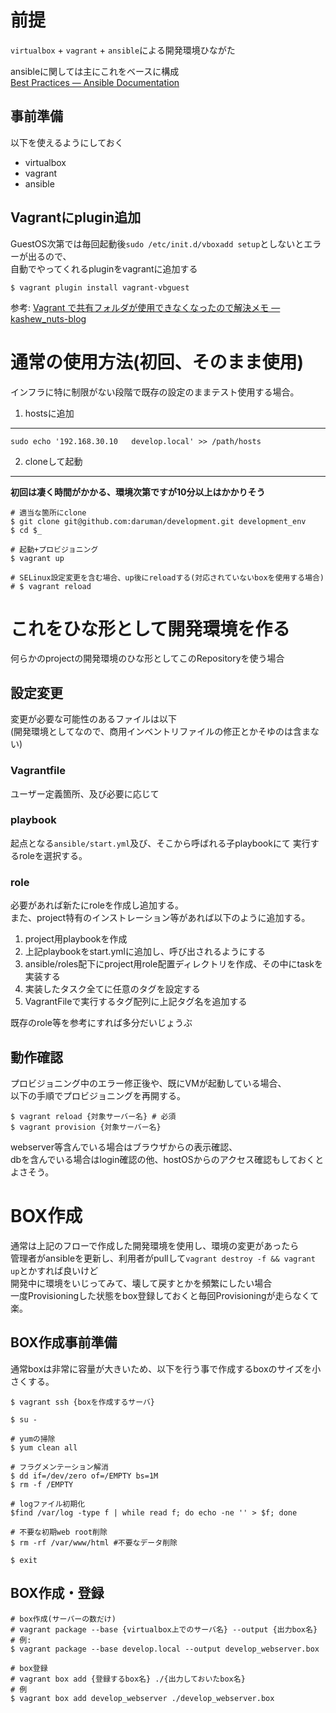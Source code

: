 前提
================================================================================

`virtualbox` + `vagrant` + `ansible`による開発環境ひながた  

ansibleに関しては主にこれをベースに構成  
[Best Practices — Ansible Documentation](http://docs.ansible.com/playbooks_best_practices.html)  


事前準備
--------------------------------------------------------------------------------

以下を使えるようにしておく

- virtualbox
- vagrant
- ansible

Vagrantにplugin追加
--------------------------------------------------------------------------------

GuestOS次第では毎回起動後`sudo /etc/init.d/vboxadd setup`としないとエラーが出るので、  
自動でやってくれるpluginをvagrantに追加する

```
$ vagrant plugin install vagrant-vbguest
```

参考: [Vagrant で共有フォルダが使用できなくなったので解決メモ — kashew_nuts-blog][1]



通常の使用方法(初回、そのまま使用)
================================================================================

インフラに特に制限がない段階で既存の設定のままテスト使用する場合。

1. hostsに追加
--------------------------------------------------------------------------------

```
sudo echo '192.168.30.10   develop.local' >> /path/hosts
```

2. cloneして起動
--------------------------------------------------------------------------------

__初回は凄く時間がかかる、環境次第ですが10分以上はかかりそう__

```
# 適当な箇所にclone
$ git clone git@github.com:daruman/development.git development_env
$ cd $_

# 起動+プロビジョニング
$ vagrant up

# SELinux設定変更を含む場合、up後にreloadする(対応されていないboxを使用する場合)
# $ vagrant reload
```


これをひな形として開発環境を作る
================================================================================

何らかのprojectの開発環境のひな形としてこのRepositoryを使う場合

設定変更
--------------------------------------------------------------------------------

変更が必要な可能性のあるファイルは以下  
(開発環境としてなので、商用インベントリファイルの修正とかそゆのは含まない)

### Vagrantfile

ユーザー定義箇所、及び必要に応じて

### playbook

起点となる`ansible/start.yml`及び、そこから呼ばれる子playbookにて
実行するroleを選択する。

### role

必要があれば新たにroleを作成し追加する。  
また、project特有のインストレーション等があれば以下のように追加する。
1. project用playbookを作成
2. 上記playbookをstart.ymlに追加し、呼び出されるようにする
3. ansible/roles配下にproject用role配置ディレクトリを作成、その中にtaskを実装する
4. 実装したタスク全てに任意のタグを設定する
5. VagrantFileで実行するタグ配列に上記タグ名を追加する

既存のrole等を参考にすれば多分だいじょうぶ

動作確認
--------------------------------------------------------------------------------

プロビジョニング中のエラー修正後や、既にVMが起動している場合、  
以下の手順でプロビジョニングを再開する。
```
$ vagrant reload {対象サーバー名} # 必須
$ vagrant provision {対象サーバー名}
```

webserver等含んでいる場合はブラウザからの表示確認、  
dbを含んでいる場合はlogin確認の他、hostOSからのアクセス確認もしておくとよさそう。


BOX作成
================================================================================

通常は上記のフローで作成した開発環境を使用し、環境の変更があったら  
管理者がansibleを更新し、利用者がpullして`vagrant destroy -f && vagrant up`とかすれば良いけど  
開発中に環境をいじってみて、壊して戻すとかを頻繁にしたい場合  
一度Provisioningした状態をbox登録しておくと毎回Provisioningが走らなくて楽。

BOX作成事前準備
--------------------------------------------------------------------------------

通常boxは非常に容量が大きいため、以下を行う事で作成するboxのサイズを小さくする。

```
$ vagrant ssh {boxを作成するサーバ}

$ su -

# yumの掃除
$ yum clean all

# フラグメンテーション解消
$ dd if=/dev/zero of=/EMPTY bs=1M
$ rm -f /EMPTY

# logファイル初期化
$find /var/log -type f | while read f; do echo -ne '' > $f; done

# 不要な初期web root削除
$ rm -rf /var/www/html #不要なデータ削除

$ exit
```

BOX作成・登録
--------------------------------------------------------------------------------

```
# box作成(サーバーの数だけ)
# vagrant package --base {virtualbox上でのサーバ名} --output {出力box名}
# 例:
$ vagrant package --base develop.local --output develop_webserver.box

# box登録
# vagrant box add {登録するbox名} ./{出力しておいたbox名}
# 例
$ vagrant box add develop_webserver ./develop_webserver.box
```



[1]: http://kashewnuts.bitbucket.org/2013/08/25/vagrantvbguest.html

